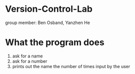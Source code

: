 # Version-Control-Lab
group member: Ben Osband, Yanzhen He

# What the program does
1. ask for a name 
2. ask for a number 
3. prints out the name the number of times input by the user

